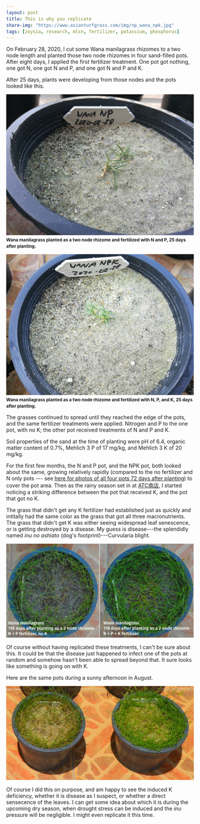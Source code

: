 ```yaml
---
layout: post
title: This is why you replicate
share-img: "https://www.asianturfgrass.com/img/np_wana_npk.jpg"
tags: [zoysia, research, mlsn, fertilizer, potassium, phosphorus]
---
```


On February 28, 2020, I cut some Wana manilagrass rhizomes to a two node length and planted those two node rhizomes in four sand-filled pots. After eight days, I applied the first fertilizer treatment. One pot got nothing, one got N, one got N and P, and one got N and P and K.

After 25 days, plants were developing from those nodes and the pots looked like this.

![wana manilagrass fertilized with N and P 25 days after planting](/img/wana_np_25d.jpg)
<small><strong>Wana manilagrass planted as a two node rhizome and fertilized with N and P, 25 days after planting.</strong></small>

![wana manilagrass fertilized with N and P and K 25 days after planting](/img/wana_npk_25d.jpg)
<small><strong>Wana manilagrass planted as a two node rhizome and fertilized with N, P, and K, 25 days after planting.</strong></small>

The grasses continued to spread until they reached the edge of the pots, and the same fertilizer treatments were applied. Nitrogen and P to the one pot, with no K; the other pot received treatments of  N and P and K. 

Soil properties of the sand at the time of planting were pH of 6.4, organic matter content of 0.7%, Mehlich 3 P of 17 mg/kg, and Mehlich 3 K of 20 mg/kg.

For the first few months, the N and P pot, and the NPK pot, both looked about the same, growing relatively rapidly (compared to the no fertilizer and N only pots --- see [here for photos of all four pots 72 days after planting](https://www.asianturfgrass.com/2020-05-10-algae-sand-fertilizer/)) to cover the pot area. Then as the rainy season set in at [ATC南店](https://twitter.com/hashtag/ATC%E5%8D%97%E5%BA%97?src=hashtag_click), I started noticing a striking difference between the pot that received K, and the pot that got no K.

The grass that didn't get any K fertilizer had established just as quickly and intitally had the same color as the grass that got all three macronutrients. The grass that didn't get K was either seeing widespread leaf senescence, or is getting destroyed by a disease. My guess is disease---the splendidly named *inu no ashiato* (dog's footprint)---Curvularia blight.

![](/img/np_wana_npk.jpg)

Of course without having replicated these treatments, I can't be sure about this. It could be that the disease just happened to infect one of the pots at random and somehow hasn't been able to spread beyond that. It sure looks like something is going on with K.

Here are the same pots during a sunny afternoon in August.

![](/img/wana_sun_august.jpg)

Of course I did this on purpose, and am happy to see the induced K deficiency, whether it is disease as I suspect, or whether a direct sensecence of the leaves. I can get some idea about which it is during the upcoming dry season, when drought stress can be induced and the *inu* pressure will be negligible. I might even replicate it this time.
